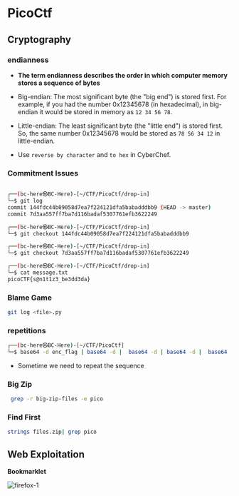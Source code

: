 # PicoCtf
## Cryptography
### endianness
- **The term endianness describes the order in which computer memory stores a sequence of bytes**
- Big-endian: The most significant byte (the "big end") is stored first. For example, if you had the number 0x12345678 (in hexadecimal), in big-endian it would be stored in memory as `12 34 56 78`.

- Little-endian: The least significant byte (the "little end") is stored first. So, the same number 0x12345678 would be stored as `78 56 34 12` in little-endian.
- Use `reverse by character` and `to hex` in CyberChef. 

### Commitment Issues
```sh

┌──(bc-here㉿BC-Here)-[~/CTF/PicoCtf/drop-in]
└─$ git log
commit 144fdc44b09058d7ea7f224121dfa5babadddbb9 (HEAD -> master)
commit 7d3aa557ff7ba7d116badaf5307761efb3622249

┌──(bc-here㉿BC-Here)-[~/CTF/PicoCtf/drop-in]
└─$ git checkout 144fdc44b09058d7ea7f224121dfa5babadddbb9

┌──(bc-here㉿BC-Here)-[~/CTF/PicoCtf/drop-in]
└─$ git checkout 7d3aa557ff7ba7d116badaf5307761efb3622249

┌──(bc-here㉿BC-Here)-[~/CTF/PicoCtf/drop-in]
└─$ cat message.txt
picoCTF{s@n1t1z3_be3dd3da}
```
### Blame Game
```sh
git log <file>.py
```

### repetitions
```sh
┌──(bc-here㉿BC-Here)-[~/CTF/PicoCtf]
└─$ base64 -d enc_flag | base64 -d |  base64 -d | base64 -d |  base64 -d| base64 -d
```
- Sometime we need to repeat the sequence
### Big Zip
```sh
 grep -r big-zip-files -e pico
```
### Find First
```sh
strings files.zip| grep pico
```


## Web Exploitation
**Bookmarklet**   

![firefox-1](https://github.com/user-attachments/assets/f8b04772-781d-4eb2-a040-0245a8068ff8)





